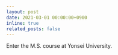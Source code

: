 ```yaml
---
layout: post
date: 2021-03-01 00:00:00+0900
inline: true
related_posts: false
---
```


Enter the M.S. course at Yonsei University.
